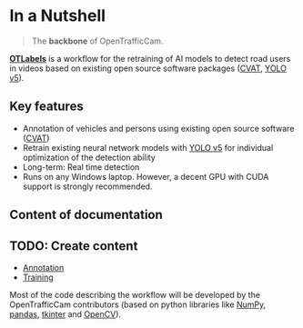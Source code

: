 # In a Nutshell

> The **backbone** of OpenTrafficCam.

[**OTLabels**](https://github.com/OpenTrafficCam/OTLabels) is a workflow for the retraining of AI models to detect road users in videos based on existing open source software packages ([CVAT](https://github.com/openvinotoolkit/cvat), [YOLO v5](https://github.com/ultralytics/yolov5)).

## Key features

* Annotation of vehicles and persons using existing open source software ([CVAT](https://github.com/openvinotoolkit/cvat))
* Retrain existing neural network models with [YOLO v5](https://github.com/ultralytics/yolov5) for individual optimization of the detection ability
* Long-term: Real time detection
* Runs on any Windows laptop. However, a decent GPU with CUDA support is strongly recommended.

## Content of documentation

## TODO: Create content

* [Annotation](https://opentrafficcam.org/OTLabels/Annotation/)
* [Training](https://opentrafficcam.org/OTLabels/Training/)

Most of the code describing the workflow will be developed by the OpenTrafficCam contributors (based on python libraries like [NumPy](https://numpy.org/), [pandas](https://pandas.pydata.org/), [tkinter](https://docs.python.org/3/library/tkinter.html) and [OpenCV](https://opencv.org/)).
